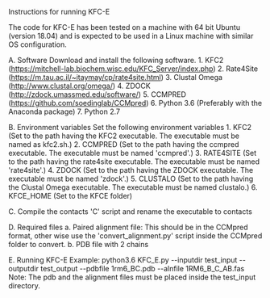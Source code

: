 Instructions for running KFC-E

The code for KFC-E has been tested on a machine with 64 bit Ubuntu (version 18.04) and is expected to be used
in a Linux machine with similar OS configuration.


A. Software
Download and install the following software.
	1. KFC2 (https://mitchell-lab.biochem.wisc.edu/KFC_Server/index.php)
	2. Rate4Site (https://m.tau.ac.il/~itaymay/cp/rate4site.html)
	3. Clustal Omega (http://www.clustal.org/omega/)
	4. ZDOCK (http://zdock.umassmed.edu/software/)
	5. CCMPRED (https://github.com/soedinglab/CCMpred)
	6. Python 3.6 (Preferably with the Anaconda package)
	7. Python 2.7

B. Environment variables
Set the following environment variables
	1. KFC2 (Set to the path having the KFC2 executable. The executable must be named as kfc2.sh.)
	2. CCMPRED (Set to the path having the ccmpred executable. The executable must be named 'ccmpred'.)
	3. RATE4SITE (Set to the path having the rate4site executable. The executable must be named 'rate4site'.)
	4. ZDOCK (Set to the path having the ZDOCK executable. The executable must be named 'zdock'.)
	5. CLUSTALO (Set to the path having the Clustal Omega executable. The executable must be named clustalo.)
	6. KFCE_HOME (Set to the KFCE folder)

C. Compile the contacts 'C' script and rename the executable to contacts

D. Required files
	a. Paired alignment file: This should be in the CCMpred format, other wise use the 'convert_alignment.py' script inside
	the CCMpred folder to convert.
	b. PDB file with 2 chains

E. Running KFC-E
	Example: python3.6 KFC_E.py --inputdir test_input --outputdir test_output --pdbfile 1rm6_BC.pdb --alnfile 1RM6_B_C_AB.fas
	Note: The pdb and the alignment files must be placed inside the test_input directory.
